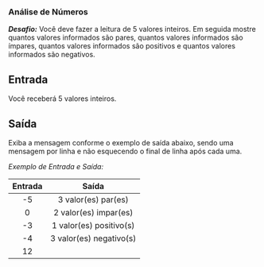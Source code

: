 ### **Análise de Números**

***Desafio:***
  Você deve fazer a leitura de 5 valores inteiros. Em seguida mostre quantos valores informados são pares, quantos valores informados são ímpares, quantos valores informados são positivos e quantos valores informados são negativos.

## Entrada

Você receberá 5 valores inteiros.

## Saída

Exiba a mensagem conforme o exemplo de saída abaixo, sendo uma mensagem por linha e não esquecendo o final de linha após cada uma.

*Exemplo de Entrada e Saída:*

| Entrada |          Saída          |
| :-----: | :---------------------: |
|   -5    |   3 valor(es) par(es)   |
|    0    |  2 valor(es) impar(es)  |
|   -3    | 1 valor(es) positivo(s) |
|   -4    | 3 valor(es) negativo(s) |
|   12    |                         |

